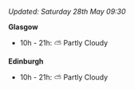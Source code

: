 *Updated: Saturday 28th May 09:30*

**Glasgow**

* 10h - 21h: :partly_sunny: Partly Cloudy

**Edinburgh**

* 10h - 21h: :partly_sunny: Partly Cloudy
